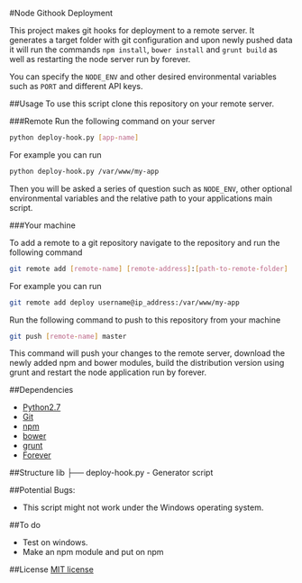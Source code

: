 #Node Githook Deployment

This project makes git hooks for deployment to a remote server. It generates a target folder with git configuration and upon newly pushed data it will run the commands `npm install`, `bower install` and `grunt build` as well as restarting the node server run by forever.

You can specify the `NODE_ENV` and other desired environmental variables such as `PORT` and different API keys.

##Usage
To use this script clone this repository on your remote server.

###Remote
Run the following command on your server
```bash
python deploy-hook.py [app-name]
```
For example you can run
```bash
python deploy-hook.py /var/www/my-app

```
Then you will be asked a series of question such as `NODE_ENV`, other optional environmental variables and the relative path to your applications main script.


###Your machine

To add a remote to a git repository navigate to the repository and run the following command
```bash
git remote add [remote-name] [remote-address]:[path-to-remote-folder]

```
For example you can run
```bash
git remote add deploy username@ip_address:/var/www/my-app

```

Run the following command to push to this repository from your machine
```bash
git push [remote-name] master

```
This command will push your changes to the remote server, download the newly added npm and bower modules, build the distribution version using grunt and restart the node application run by forever.

##Dependencies
* [Python2.7](https://www.python.org/download/releases/2.7/)
* [Git](http://git-scm.com/book/en/v2/Getting-Started-Installing-Git)
* [npm](https://www.npmjs.com)
* [bower](https://github.com/bower/bower)
* [grunt](http://gruntjs.com)
* [Forever](https://github.com/foreverjs/forever.git)

##Structure
    lib
    ├── deploy-hook.py         - Generator script

##Potential Bugs:
* This script might not work under the Windows operating system.

##To do
* Test on windows.
* Make an npm module and put on npm

##License
[MIT license](http://opensource.org/licenses/MIT)